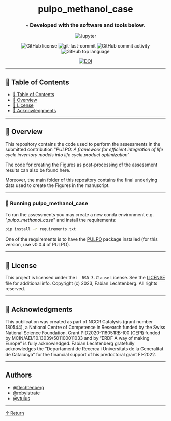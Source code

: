 <div align="center">
<h1 align="center">
<br>pulpo_methanol_case</h1>
<h3>◦ Developed with the software and tools below.</h3>

<p align="center">
<img src="https://img.shields.io/badge/Jupyter-F37626.svg?style&logo=Jupyter&logoColor=white" alt="Jupyter" />
</p>
<img src="https://img.shields.io/github/license/flechtenberg/pulpo_methanol_case?style=flat&color=5D6D7E" alt="GitHub license" />
<img src="https://img.shields.io/github/last-commit/flechtenberg/pulpo_methanol_case?style=flat&color=5D6D7E" alt="git-last-commit" />
<img src="https://img.shields.io/github/commit-activity/m/flechtenberg/pulpo_methanol_case?style=flat&color=5D6D7E" alt="GitHub commit activity" />
<img src="https://img.shields.io/github/languages/top/flechtenberg/pulpo_methanol_case?style=flat&color=5D6D7E" alt="GitHub top language" />
</p>
<a href="https://zenodo.org/badge/latestdoi/700827165"><img src="https://zenodo.org/badge/700827165.svg" alt="DOI"></a>
</div>

---

## 📖 Table of Contents
- [📖 Table of Contents](#-table-of-contents)
- [📍 Overview](#-overview)
- [📄 License](#-license)
- [👏 Acknowledgments](#-acknowledgments)

---

## 📍 Overview

This repository contains the code used to perform the assessments in the submitted contribution 
"*PULPO: A framework for efficient integration of life cycle inventory models into life cycle product optimization*"

The code for creating the Figures as post-processing of the assessment results can also be found here.

Moreover, the main folder of this repository contains the final underlying data used to create the Figures in the manuscript.


---

### 🤖 Running pulpo_methanol_case
To run the assessments you may create a new conda environment e.g. "*pulpo_methanol_case*" and install the requirements:

```sh
pip install -r requirements.txt
```

One of the requirements is to have the [PULPO](https://github.com/flechtenberg/pulpo) package installed (for this version, use v0.0.4 of PULPO).


---

## 📄 License

This project is licensed under the `ℹ️  BSD 3-Clause` License. See the [LICENSE](LICENSE) file for additional info.
Copyright (c) 2023, Fabian Lechtenberg. All rights reserved.

---

## 👏 Acknowledgments

This publication was created as part of NCCR Catalysis (grant number 180544), a National Centre of Competence in Research funded by the Swiss National Science Foundation. Grant PID2020-116051RB-I00 (CEPI) funded by MCIN/AEI/10.13039/501100011033 and by “ERDF A way of making Europe” is fully acknowledged. Fabian Lechtenberg gratefully acknowledges the “Departament de Recerca i Universitats de la Generalitat de Catalunya” for the financial support of his predoctoral grant FI-2022.

---
## Authors
- [@flechtenberg](https://www.github.com/flechtenberg)
- [@robyistrate](https://www.github.com/robyistrate)
- [@vtulus](https://www.github.com/vtulus)
---
[↑ Return](#Top)
